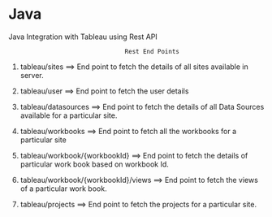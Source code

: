 # Java
Java Integration with Tableau using Rest API

                                    Rest End Points

1. tableau/sites                             ==> End point to fetch the details of all sites available in server.

2. tableau/user                              ==> End point to fetch the user details
3. tableau/datasources                       ==> End point to fetch the details of all Data Sources available for a particular site.
4. tableau/workbooks                         ==> End point to fetch all the workbooks for a particular site
5. tableau/workbook/{workbookId}             ==> End point to fetch the details of particular work book based on workbook Id.
6. tableau/workbook/{workbookId}/views       ==> End point to fetch the views of a particular work book.
7. tableau/projects                          ==> End point to fetch the projects for a particular site.